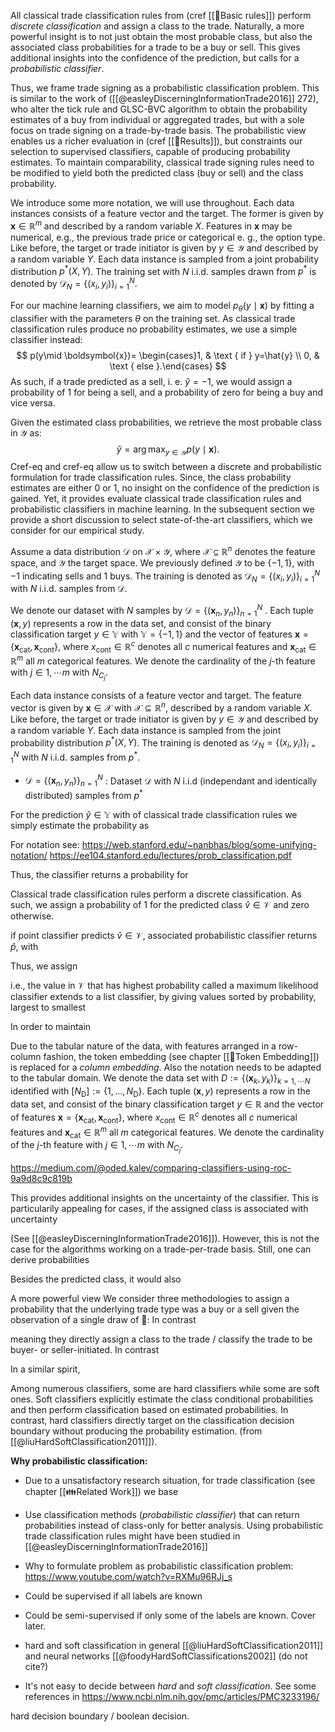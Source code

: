 All classical trade classification rules from (cref [[🔢Basic rules]]) perform *discrete classification* and assign a class to the trade. Naturally, a more powerful insight is to not just obtain the most probable class, but also the associated class probabilities for a trade to be a buy or sell. This gives additional insights into the confidence of the prediction, but calls for a *probabilistic classifier*.  

Thus, we frame trade signing as a probabilistic classification problem. This is similar to the work of ([[@easleyDiscerningInformationTrade2016]] 272), who alter the tick rule and GLSC-BVC algorithm to obtain the probability estimates of a buy from individual or aggregated trades, but with a sole focus on trade signing on a trade-by-trade basis. The probabilistic view enables us  a richer evaluation in (cref [[🏅Results]]), but constraints our selection to supervised classifiers, capable of producing probability estimates. To maintain comparability, classical trade signing rules need to be modified to yield both the predicted class (buy or sell) and the class probability.

We introduce some more notation, we will use throughout. Each data instances consists of a feature vector and the target. The former is given by $\boldsymbol{x} \in \mathbb{R}^m$ and described by a random variable $X$. Features in $\boldsymbol{x}$ may be numerical, e.g., the previous trade price or categorical e. g., the option type. Like before, the target or trade initiator is given by $y \in \mathcal{Y}$ and described by a random variable $Y$. Each data instance is sampled from a joint probability distribution $p^*(X, Y)$. The training set with $N$ i.i.d. samples drawn from $p^*$ is denoted by $\mathcal{D}_N=\left\{\left(x_i, y_i\right)\right\}_{i=1}^N$. 

For our machine learning classifiers, we aim to model $p_{\theta}(y \mid \boldsymbol{x})$ by fitting a classifier with the parameters $\theta$ on the training set. As classical trade classification rules produce no probability estimates, we use a simple classifier instead:
$$
p(y\mid \boldsymbol{x})= \begin{cases}1, & \text { if } y=\hat{y} \\ 0, & \text { else }.\end{cases}
$$
As such, if a trade predicted as a sell, i. e. $\hat{y} = -1$,  we would assign a probability of $1$ for being a sell, and a probability of zero for being a buy and vice versa. 

Given the estimated class probabilities, we retrieve the most probable class in $\mathcal{Y}$ as:
$$
\hat{y}=\arg\max_{y \in \mathcal{Y}} p(y \mid \mathbf{x}).
$$
Cref-eq and cref-eq allow us to switch between a discrete and probabilistic formulation for  trade classification rules. Since, the class probability estimates are either $0$ or $1$, no insight on the confidence of the prediction is gained. Yet, it provides evaluate classical trade classification rules and probabilistic classifiers in machine learning. In the subsequent section we provide a short discussion to select state-of-the-art classifiers, which we consider for our empirical study.

Assume a data distribution $\mathcal{D}$ on $\mathcal{X} \times \mathcal{Y}$, where $\mathcal{X} \subseteq \mathbb{R}^n$ denotes the feature space, and $\mathcal{Y}$  the target space. We previously defined $\mathcal{Y}$ to be $\{-1,1\}$, with $-1$ indicating sells and $1$ buys. The training is denoted as $\mathcal{D}_N=\left\{\left(x_i, y_i\right)\right\}_{i=1}^N$  with $N$ i.i.d. samples from $\mathcal{D}$.  

We denote our dataset with $N$ samples by $\mathcal{D} = \{(\boldsymbol{x}_n, y_n)\}_{n = 1}^{N}$ . Each tuple $(\boldsymbol{x}, y)$ represents a row in the data set, and consist of the binary classification target $y \in \mathbb{Y}$ with $\mathbb{Y}=\{-1,1\}$ and the vector of features $\boldsymbol{x} = \left\{\boldsymbol{x}_{\text{cat}}, \boldsymbol{x}_{\text{cont}}\right\}$, where $x_{\text{cont}} \in \mathbb{R}^c$ denotes all $c$ numerical features and $\boldsymbol{x}_{\text{cat}}\in \mathbb{R}^{m}$ all $m$ categorical features. We denote the cardinality of the $j$-th feature with $j \in 1, \cdots m$ with $N_{C_j}$.

Each data instance consists of a feature vector and target. The feature vector is given by $\boldsymbol{x} \in \mathcal{X}$ with $\mathcal{X} \subseteq \mathbb{R}^n$, described by a random variable $X$. Like before, the target or trade initiator is given by $y \in \mathcal{Y}$ and described by a random variable $Y$. Each data instance is sampled from the joint probability distribution $p^*(X, Y)$. The training is denoted as $\mathcal{D}_N=\left\{\left(x_i, y_i\right)\right\}_{i=1}^N$  with $N$ i.i.d. samples from $p^*$.  


- $\mathcal{D}=\left\{\left(\mathbf{x}_n, y_n\right)\right\}_{n=1}^N$ : Dataset $\mathcal{D}$ with $N$ i.i.d (independant and identically distributed) samples from $p^*$



For the prediction $\hat{y} \in \mathbb{Y}$ with of classical trade classification rules we simply estimate the probability as 

For notation see: https://web.stanford.edu/~nanbhas/blog/some-unifying-notation/
https://ee104.stanford.edu/lectures/prob_classification.pdf


Thus, the classifier returns a probability for 

Classical trade classification rules perform a discrete classification. As such, we assign a probability of $1$ for the predicted class  $\hat{v} \in \mathcal{V}$ and zero otherwise.

if point classifier predicts $\hat{v} \in \mathcal{V}$, associated probabilistic classifier returns $\hat{p}$, with

Thus, we assign 




i.e., the value in $\mathcal{V}$ that has highest probability
called a maximum likelihood classifier
extends to a list classifier, by giving values sorted by probability, largest to smallest

In order to maintain 

Due to the tabular nature of the data, with features arranged in a row-column fashion, the token embedding (see chapter [[🛌Token Embedding]]) is replaced for a *column embedding*. Also the notation needs to be adapted to the tabular domain. We denote the data set with $D:=\left\{\left(\mathbf{x}_k, y_k\right) \right\}_{k=1,\cdots N}$ identified with $\left[N_{\mathrm{D}}\right]:=\left\{1, \ldots, N_{\mathrm{D}}\right\}$.  Each tuple $(\boldsymbol{x}, y)$ represents a row in the data set, and consist of the binary classification target $y \in \mathbb{R}$ and the vector of features $\boldsymbol{x} = \left\{\boldsymbol{x}_{\text{cat}}, \boldsymbol{x}_{\text{cont}}\right\}$, where $x_{\text{cont}} \in \mathbb{R}^c$ denotes all $c$ numerical features and $\boldsymbol{x}_{\text{cat}}\in \mathbb{R}^{m}$ all $m$ categorical features. We denote the cardinality of the $j$-th feature with $j \in 1, \cdots m$ with $N_{C_j}$.



https://medium.com/@oded.kalev/comparing-classifiers-using-roc-9a9d8c9c819b


This provides additional insights on the uncertainty of the classifier.
This is particularily appealing for cases, if the assigned class is associated with uncertainty


(See [[@easleyDiscerningInformationTrade2016]]). However, this is not the case for the algorithms working on a trade-per-trade basis. Still, one can derive probabilities

Besides the predicted class, it would also 

A more powerful view 
We consider three methodologies to assign a probability that the underlying trade type was a buy or a sell given the observation of a single draw of :
In contrast  

meaning they directly assign a class to the trade / classify the trade to be buyer- or seller-initiated.  In contrast  

In a similar spirit,

Among numerous classifiers, some are hard classifiers while some are soft ones. Soft classifiers explicitly estimate the class conditional probabilities and then perform classification based on estimated probabilities. In contrast, hard classifiers directly target on the classification decision boundary without producing the probability estimation. (from [[@liuHardSoftClassification2011]]).



**Why probabilistic classification:**
- Due to a unsatisfactory research situation, for trade classification (see chapter [[👪Related Work]]) we base
- Use classification methods (*probabilistic classifier*) that can return probabilities instead of class-only for better analysis. Using probabilistic trade classification rules might have been studied in [[@easleyDiscerningInformationTrade2016]]
- Why to formulate problem as probabilistic classification problem: https://www.youtube.com/watch?v=RXMu96RJj_s
- Could be supervised if all labels are known
- Could be semi-supervised if only some of the labels are known. Cover later.
- hard and soft classification in general [[@liuHardSoftClassification2011]] and neural networks [[@foodyHardSoftClassifications2002]] (do not cite?)


- It's not easy to decide between *hard* and *soft classification*. See some references in https://www.ncbi.nlm.nih.gov/pmc/articles/PMC3233196/

hard decision boundary / boolean decision.










